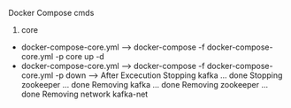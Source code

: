 Docker Compose cmds

1) core
*  docker-compose-core.yml --> docker-compose -f docker-compose-core.yml -p core up -d
*  docker-compose-core.yml --> docker-compose -f docker-compose-core.yml -p down
      --> After Excecution
          Stopping kafka     ... done
          Stopping zookeeper ... done
          Removing kafka     ... done
          Removing zookeeper ... done
          Removing network kafka-net
          
